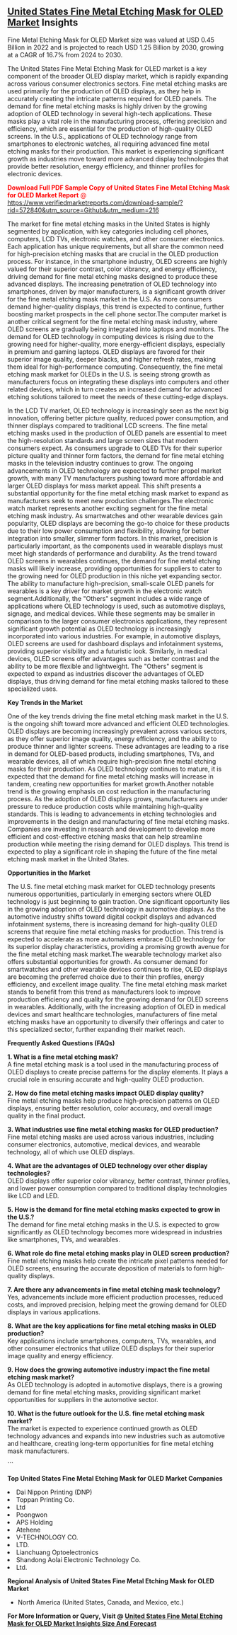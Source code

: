 <h2><a href="https://www.verifiedmarketreports.com/download-sample/?rid=572840&amp;utm_source=Github&amp;utm_medium=216" target="_blank">United States Fine Metal Etching Mask for OLED Market</a> Insights</h2><p>Fine Metal Etching Mask for OLED Market size was valued at USD 0.45 Billion in 2022 and is projected to reach USD 1.25 Billion by 2030, growing at a CAGR of 16.7% from 2024 to 2030.</p><p><p>The United States Fine Metal Etching Mask for OLED market is a key component of the broader OLED display market, which is rapidly expanding across various consumer electronics sectors. Fine metal etching masks are used primarily for the production of OLED displays, as they help in accurately creating the intricate patterns required for OLED panels. The demand for fine metal etching masks is highly driven by the growing adoption of OLED technology in several high-tech applications. These masks play a vital role in the manufacturing process, offering precision and efficiency, which are essential for the production of high-quality OLED screens. In the U.S., applications of OLED technology range from smartphones to electronic watches, all requiring advanced fine metal etching masks for their production. This market is experiencing significant growth as industries move toward more advanced display technologies that provide better resolution, energy efficiency, and thinner profiles for electronic devices. <p><span class=""><span style="color: #ff0000;"><strong>Download Full PDF Sample Copy of United States Fine Metal Etching Mask for OLED Market Report</strong> @ </span><a href="https://www.verifiedmarketreports.com/download-sample/?rid=572840&amp;utm_source=Github&amp;utm_medium=216" target="_blank">https://www.verifiedmarketreports.com/download-sample/?rid=572840&amp;utm_source=Github&amp;utm_medium=216</a></span></p></p><p>The market for fine metal etching masks in the United States is highly segmented by application, with key categories including cell phones, computers, LCD TVs, electronic watches, and other consumer electronics. Each application has unique requirements, but all share the common need for high-precision etching masks that are crucial in the OLED production process. For instance, in the smartphone industry, OLED screens are highly valued for their superior contrast, color vibrancy, and energy efficiency, driving demand for fine metal etching masks designed to produce these advanced displays. The increasing penetration of OLED technology into smartphones, driven by major manufacturers, is a significant growth driver for the fine metal etching mask market in the U.S. As more consumers demand higher-quality displays, this trend is expected to continue, further boosting market prospects in the cell phone sector.The computer market is another critical segment for the fine metal etching mask industry, where OLED screens are gradually being integrated into laptops and monitors. The demand for OLED technology in computing devices is rising due to the growing need for higher-quality, more energy-efficient displays, especially in premium and gaming laptops. OLED displays are favored for their superior image quality, deeper blacks, and higher refresh rates, making them ideal for high-performance computing. Consequently, the fine metal etching mask market for OLEDs in the U.S. is seeing strong growth as manufacturers focus on integrating these displays into computers and other related devices, which in turn creates an increased demand for advanced etching solutions tailored to meet the needs of these cutting-edge displays.</p><p>In the LCD TV market, OLED technology is increasingly seen as the next big innovation, offering better picture quality, reduced power consumption, and thinner displays compared to traditional LCD screens. The fine metal etching masks used in the production of OLED panels are essential to meet the high-resolution standards and large screen sizes that modern consumers expect. As consumers upgrade to OLED TVs for their superior picture quality and thinner form factors, the demand for fine metal etching masks in the television industry continues to grow. The ongoing advancements in OLED technology are expected to further propel market growth, with many TV manufacturers pushing toward more affordable and larger OLED displays for mass market appeal. This shift presents a substantial opportunity for the fine metal etching mask market to expand as manufacturers seek to meet new production challenges.The electronic watch market represents another exciting segment for the fine metal etching mask industry. As smartwatches and other wearable devices gain popularity, OLED displays are becoming the go-to choice for these products due to their low power consumption and flexibility, allowing for better integration into smaller, slimmer form factors. In this market, precision is particularly important, as the components used in wearable displays must meet high standards of performance and durability. As the trend toward OLED screens in wearables continues, the demand for fine metal etching masks will likely increase, providing opportunities for suppliers to cater to the growing need for OLED production in this niche yet expanding sector. The ability to manufacture high-precision, small-scale OLED panels for wearables is a key driver for market growth in the electronic watch segment.Additionally, the "Others" segment includes a wide range of applications where OLED technology is used, such as automotive displays, signage, and medical devices. While these segments may be smaller in comparison to the larger consumer electronics applications, they represent significant growth potential as OLED technology is increasingly incorporated into various industries. For example, in automotive displays, OLED screens are used for dashboard displays and infotainment systems, providing superior visibility and a futuristic look. Similarly, in medical devices, OLED screens offer advantages such as better contrast and the ability to be more flexible and lightweight. The "Others" segment is expected to expand as industries discover the advantages of OLED displays, thus driving demand for fine metal etching masks tailored to these specialized uses.</p><p><strong>Key Trends in the Market</strong></p><p>One of the key trends driving the fine metal etching mask market in the U.S. is the ongoing shift toward more advanced and efficient OLED technologies. OLED displays are becoming increasingly prevalent across various sectors, as they offer superior image quality, energy efficiency, and the ability to produce thinner and lighter screens. These advantages are leading to a rise in demand for OLED-based products, including smartphones, TVs, and wearable devices, all of which require high-precision fine metal etching masks for their production. As OLED technology continues to mature, it is expected that the demand for fine metal etching masks will increase in tandem, creating new opportunities for market growth.Another notable trend is the growing emphasis on cost reduction in the manufacturing process. As the adoption of OLED displays grows, manufacturers are under pressure to reduce production costs while maintaining high-quality standards. This is leading to advancements in etching technologies and improvements in the design and manufacturing of fine metal etching masks. Companies are investing in research and development to develop more efficient and cost-effective etching masks that can help streamline production while meeting the rising demand for OLED displays. This trend is expected to play a significant role in shaping the future of the fine metal etching mask market in the United States.</p><p><strong>Opportunities in the Market</strong></p><p>The U.S. fine metal etching mask market for OLED technology presents numerous opportunities, particularly in emerging sectors where OLED technology is just beginning to gain traction. One significant opportunity lies in the growing adoption of OLED technology in automotive displays. As the automotive industry shifts toward digital cockpit displays and advanced infotainment systems, there is increasing demand for high-quality OLED screens that require fine metal etching masks for production. This trend is expected to accelerate as more automakers embrace OLED technology for its superior display characteristics, providing a promising growth avenue for the fine metal etching mask market.The wearable technology market also offers substantial opportunities for growth. As consumer demand for smartwatches and other wearable devices continues to rise, OLED displays are becoming the preferred choice due to their thin profiles, energy efficiency, and excellent image quality. The fine metal etching mask market stands to benefit from this trend as manufacturers look to improve production efficiency and quality for the growing demand for OLED screens in wearables. Additionally, with the increasing adoption of OLED in medical devices and smart healthcare technologies, manufacturers of fine metal etching masks have an opportunity to diversify their offerings and cater to this specialized sector, further expanding their market reach.</p><p><strong>Frequently Asked Questions (FAQs)</strong></p><p><strong>1. What is a fine metal etching mask?</strong><br> A fine metal etching mask is a tool used in the manufacturing process of OLED displays to create precise patterns for the display elements. It plays a crucial role in ensuring accurate and high-quality OLED production.</p><p><strong>2. How do fine metal etching masks impact OLED display quality?</strong><br> Fine metal etching masks help produce high-precision patterns on OLED displays, ensuring better resolution, color accuracy, and overall image quality in the final product.</p><p><strong>3. What industries use fine metal etching masks for OLED production?</strong><br> Fine metal etching masks are used across various industries, including consumer electronics, automotive, medical devices, and wearable technology, all of which use OLED displays.</p><p><strong>4. What are the advantages of OLED technology over other display technologies?</strong><br> OLED displays offer superior color vibrancy, better contrast, thinner profiles, and lower power consumption compared to traditional display technologies like LCD and LED.</p><p><strong>5. How is the demand for fine metal etching masks expected to grow in the U.S.?</strong><br> The demand for fine metal etching masks in the U.S. is expected to grow significantly as OLED technology becomes more widespread in industries like smartphones, TVs, and wearables.</p><p><strong>6. What role do fine metal etching masks play in OLED screen production?</strong><br> Fine metal etching masks help create the intricate pixel patterns needed for OLED screens, ensuring the accurate deposition of materials to form high-quality displays.</p><p><strong>7. Are there any advancements in fine metal etching mask technology?</strong><br> Yes, advancements include more efficient production processes, reduced costs, and improved precision, helping meet the growing demand for OLED displays in various applications.</p><p><strong>8. What are the key applications for fine metal etching masks in OLED production?</strong><br> Key applications include smartphones, computers, TVs, wearables, and other consumer electronics that utilize OLED displays for their superior image quality and energy efficiency.</p><p><strong>9. How does the growing automotive industry impact the fine metal etching mask market?</strong><br> As OLED technology is adopted in automotive displays, there is a growing demand for fine metal etching masks, providing significant market opportunities for suppliers in the automotive sector.</p><p><strong>10. What is the future outlook for the U.S. fine metal etching mask market?</strong><br> The market is expected to experience continued growth as OLED technology advances and expands into new industries such as automotive and healthcare, creating long-term opportunities for fine metal etching mask manufacturers.</p>```</p><p><strong>Top United States Fine Metal Etching Mask for OLED Market Companies</strong></p><div data-test-id=""><p><li>Dai Nippon Printing (DNP)</li><li> Toppan Printing Co.</li><li> Ltd</li><li> Poongwon</li><li> APS Holding</li><li> Atehene</li><li> V-TECHNOLOGY CO.</li><li> LTD.</li><li> Lianchuang Optoelectronics</li><li> Shandong Aolai Electronic Technology Co.</li><li> Ltd.</li></p><div><strong>Regional Analysis of&nbsp;United States Fine Metal Etching Mask for OLED Market</strong></div><ul><li dir="ltr"><p dir="ltr">North America&nbsp;(United States, Canada, and Mexico, etc.)</p></li></ul><p><strong>For More Information or Query, Visit @&nbsp;</strong><strong><a href="https://www.verifiedmarketreports.com/product/fine-metal-etching-mask-for-oled-market/?utm_source=Github&amp;utm_medium=216" target="_blank">United States Fine Metal Etching Mask for OLED Market Insights Size And Forecast</a></strong></p></div>
